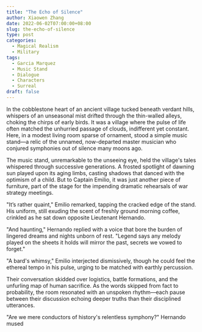 ```yaml
---
title: "The Echo of Silence"
author: Xiaowen Zhang
date: 2022-06-02T07:00:00+08:00
slug: the-echo-of-silence
type: post
categories:
  - Magical Realism
  - Military
tags:
  - Garcia Marquez
  - Music Stand
  - Dialogue
  - Characters
  - Surreal
draft: false
---
```


In the cobblestone heart of an ancient village tucked beneath verdant hills, whispers of an unseasonal mist drifted through the thin-walled alleys, choking the chirps of early birds. It was a village where the pulse of life often matched the unhurried passage of clouds, indifferent yet constant. Here, in a modest living room sparse of ornament, stood a simple music stand—a relic of the unnamed, now-departed master musician who conjured symphonies out of silence many moons ago.

The music stand, unremarkable to the unseeing eye, held the village's tales whispered through successive generations. A frosted spotlight of dawning sun played upon its aging limbs, casting shadows that danced with the optimism of a child. But to Captain Emilio, it was just another piece of furniture, part of the stage for the impending dramatic rehearsals of war strategy meetings.

"It’s rather quaint," Emilio remarked, tapping the cracked edge of the stand. His uniform, still exuding the scent of freshly ground morning coffee, crinkled as he sat down opposite Lieutenant Hernando.

"And haunting," Hernando replied with a voice that bore the burden of lingered dreams and nights unborn of rest. "Legend says any melody played on the sheets it holds will mirror the past, secrets we vowed to forget."

"A bard's whimsy," Emilio interjected dismissively, though he could feel the ethereal tempo in his pulse, urging to be matched with earthly percussion.

Their conversation skidded over logistics, battle formations, and the unfurling map of human sacrifice. As the words skipped from fact to probability, the room resonated with an unspoken rhythm—each pause between their discussion echoing deeper truths than their disciplined utterances.

"Are we mere conductors of history's relentless symphony?" Hernando mused